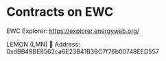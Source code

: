 # Contracts on EWC

EWC Explorer: https://explorer.energyweb.org/

LEMON (LMN) 🍋 Address: 0xdBB49BE8562ca6E23B41B3BC7f76b00748EED557
